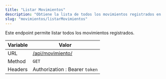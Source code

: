 ```yaml
---
title: "Listar Movimientos"
description: "Obtiene la lista de todos los movimientos registrados en el sistema."
slug: "movimientos/listarMovimientos"
---
```


Este endpoint permite listar todos los movimientos registrados.

| Variable | Valor                                |
| -------- | ------------------------------------ |
| URL      | [/api/movimiento/](/api/movimiento/) |
| Method   | `GET`                                |
| Headers  | Authorization : Bearer `token`       |
